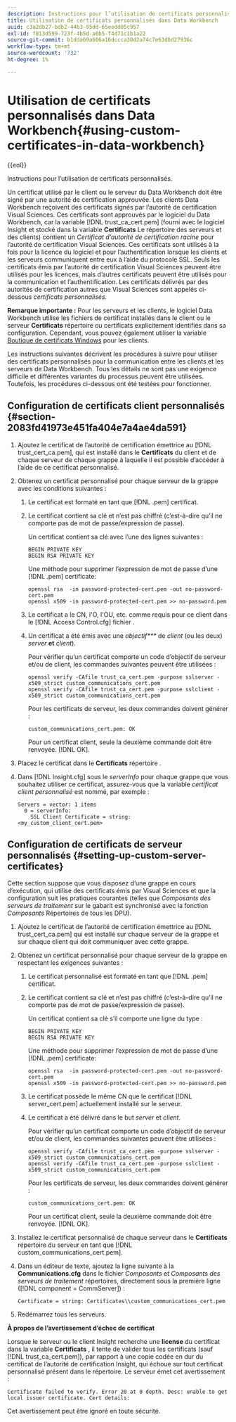 ```yaml
---
description: Instructions pour l’utilisation de certificats personnalisés.
title: Utilisation de certificats personnalisés dans Data Workbench
uuid: c3a2db27-bdb2-44b3-95dd-65eedd05c957
exl-id: f813d599-723f-4b5d-a0b5-f4d71c1b1a22
source-git-commit: b1dda69a606a16dccca30d2a74c7e63dbd27936c
workflow-type: tm+mt
source-wordcount: '732'
ht-degree: 1%

---
```


# Utilisation de certificats personnalisés dans Data Workbench{#using-custom-certificates-in-data-workbench}

{{eol}}

Instructions pour l’utilisation de certificats personnalisés.

Un certificat utilisé par le client ou le serveur du Data Workbench doit être signé par une autorité de certification approuvée. Les clients Data Workbench reçoivent des certificats signés par l’autorité de certification Visual Sciences. Ces certificats sont approuvés par le logiciel du Data Workbench, car la variable [!DNL trust_ca_cert.pem] (fourni avec le logiciel Insight et stocké dans la variable **Certificats** Le répertoire des serveurs et des clients) contient un *Certificat d’autorité de certification racine* pour l’autorité de certification Visual Sciences. Ces certificats sont utilisés à la fois pour la licence du logiciel et pour l’authentification lorsque les clients et les serveurs communiquent entre eux à l’aide du protocole SSL. Seuls les certificats émis par l’autorité de certification Visual Sciences peuvent être utilisés pour les licences, mais d’autres certificats peuvent être utilisés pour la communication et l’authentification. Les certificats délivrés par des autorités de certification autres que Visual Sciences sont appelés ci-dessous *certificats personnalisés.*

**Remarque importante :** Pour les serveurs et les clients, le logiciel Data Workbench utilise les fichiers de certificat installés dans le client ou le serveur **Certificats** répertoire ou certificats explicitement identifiés dans sa configuration. Cependant, vous pouvez également utiliser la variable [Boutique de certificats Windows](../../../../../home/c-inst-svr/c-install-ins-svr/t-install-proc-inst-svr-dpu/c-dnld-dgtl-cert/crypto-api.md#concept-4acb13b7de9340ea8cde8ad84b93358d) pour les clients.

Les instructions suivantes décrivent les procédures à suivre pour utiliser des certificats personnalisés pour la communication entre les clients et les serveurs de Data Workbench. Tous les détails ne sont pas une exigence difficile et différentes variantes du processus peuvent être utilisées. Toutefois, les procédures ci-dessous ont été testées pour fonctionner.

## Configuration de certificats client personnalisés {#section-2083fd41973e451fa404e7a4ae4da591}

1. Ajoutez le certificat de l’autorité de certification émettrice au [!DNL trust_cert_ca.pem], qui est installé dans le **Certificats** du client et de chaque serveur de chaque grappe à laquelle il est possible d’accéder à l’aide de ce certificat personnalisé.

1. Obtenez un certificat personnalisé pour chaque serveur de la grappe avec les conditions suivantes :

   1. Le certificat est formaté en tant que [!DNL .pem] certificat.
   1. Le certificat contient sa clé et n’est pas chiffré (c’est-à-dire qu’il ne comporte pas de mot de passe/expression de passe).

      Un certificat contient sa clé avec l’une des lignes suivantes :

      ```
      BEGIN PRIVATE KEY 
      BEGIN RSA PRIVATE KEY
      ```

      Une méthode pour supprimer l’expression de mot de passe d’une [!DNL .pem] certificate:

      ```
      openssl rsa  -in password-protected-cert.pem -out no-password-cert.pem 
      openssl x509 -in password-protected-cert.pem >> no-password.pem
      ```

   1. Le certificat a le CN, l&#39;O, l&#39;OU, etc. comme requis pour ce client dans le [!DNL Access Control.cfg] fichier .
   1. Un certificat a été émis avec une *objectif&#42;&#42;&#42;* de *client* (ou les deux) *server* **et** *client*).

      Pour vérifier qu’un certificat comporte un code d’objectif de serveur et/ou de client, les commandes suivantes peuvent être utilisées :

      ```
      openssl verify -CAfile trust_ca_cert.pem -purpose sslserver -x509_strict custom_communications_cert.pem 
      openssl verify -CAfile trust_ca_cert.pem -purpose sslclient -x509_strict custom_communications_cert.pem
      ```

      Pour les certificats de serveur, les deux commandes doivent générer :

      ```
      custom_communications_cert.pem: OK
      ```

      Pour un certificat client, seule la deuxième commande doit être renvoyée. [!DNL OK].

1. Placez le certificat dans le **Certificats** répertoire .
1. Dans [!DNL Insight.cfg] sous le *serverInfo* pour chaque grappe que vous souhaitez utiliser ce certificat, assurez-vous que la variable *certificat client personnalisé* est nommé, par exemple :

   ```
   Servers = vector: 1 items 
     0 = serverInfo: 
       SSL Client Certificate = string:
   <my_custom_client_cert.pem>
   ```

## Configuration de certificats de serveur personnalisés {#setting-up-custom-server-certificates}

Cette section suppose que vous disposez d’une grappe en cours d’exécution, qui utilise des certificats émis par Visual Sciences et que la configuration suit les pratiques courantes (telles que *Composants des serveurs de traitement* sur le gabarit est synchronisé avec la fonction *Composants* Répertoires de tous les DPU).

1. Ajoutez le certificat de l’autorité de certification émettrice au [!DNL trust_cert_ca.pem] qui est installé sur chaque serveur de la grappe et sur chaque client qui doit communiquer avec cette grappe.
1. Obtenez un certificat personnalisé pour chaque serveur de la grappe en respectant les exigences suivantes :

   1. Le certificat personnalisé est formaté en tant que [!DNL .pem] certificat.
   1. Le certificat contient sa clé et n’est pas chiffré (c’est-à-dire qu’il ne comporte pas de mot de passe/expression de passe).

      Un certificat contient sa clé s’il comporte une ligne du type :

      ```
      BEGIN PRIVATE KEY 
      BEGIN RSA PRIVATE KEY
      ```

      Une méthode pour supprimer l’expression de mot de passe d’une [!DNL .pem] certificate:

      ```
      openssl rsa  -in password-protected-cert.pem -out no-password-cert.pem 
      openssl x509 -in password-protected-cert.pem >> no-password.pem
      ```

   1. Le certificat possède le même CN que le certificat [!DNL server_cert.pem] actuellement installé sur le serveur.
   1. Le certificat a été délivré dans le but *server* et *client*.

      Pour vérifier qu’un certificat comporte un code d’objectif de serveur et/ou de client, les commandes suivantes peuvent être utilisées :

      ```
      openssl verify -CAfile trust_ca_cert.pem -purpose sslserver -x509_strict custom_communications_cert.pem 
      openssl verify -CAfile trust_ca_cert.pem -purpose sslclient -x509_strict custom_communications_cert.pem
      ```

      Pour les certificats de serveur, les deux commandes doivent générer :

      ```
      custom_communications_cert.pem: OK
      ```

      Pour un certificat client, seule la deuxième commande doit être renvoyée. [!DNL OK].

1. Installez le certificat personnalisé de chaque serveur dans le **Certificats** répertoire du serveur en tant que [!DNL custom_communications_cert.pem].

1. Dans un éditeur de texte, ajoutez la ligne suivante à la **Communications.cfg** dans le fichier *Composants* et *Composants des serveurs de traitement* répertoires, directement sous la première ligne ([!DNL component = CommServer]) :

   ```
   Certificate = string: Certificates\\custom_communications_cert.pem
   ```

1. Redémarrez tous les serveurs.

**À propos de l’avertissement d’échec de certificat**

Lorsque le serveur ou le client Insight recherche une **license** du certificat dans la variable **Certificats** , il tente de valider tous les certificats (sauf [!DNL trust_ca_cert.pem]), par rapport à une copie codée en dur du certificat de l’autorité de certification Insight, qui échoue sur tout certificat personnalisé présent dans le répertoire. Le serveur émet cet avertissement :

```
Certificate failed to verify. Error 20 at 0 depth. Desc: unable to get local issuer certificate. Cert details:
```

Cet avertissement peut être ignoré en toute sécurité.
